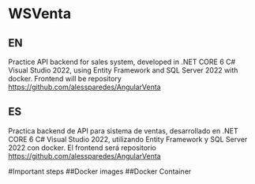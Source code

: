 # WSVenta
## EN
Practice API backend for sales system, developed in .NET CORE 6 C# Visual Studio 2022, using Entity Framework and SQL Server 2022 with docker. 
Frontend will be repository https://github.com/alessparedes/AngularVenta

## ES
Practica backend de API para sistema de ventas, desarrollado en .NET CORE 6 C# Visual Studio 2022, utilizando Entity Framework y SQL Server 2022 con docker.
El frontend será repositorio https://github.com/alessparedes/AngularVenta


#Important steps
##Docker images
##Docker Container
